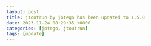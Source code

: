 ```yaml
---
layout: post
title: jtoutrun by jotego has been updated to 1.5.0
date: 2023-11-24 08:29:35 +0000
categories: [jotego, jtoutrun]
tags: [update]
---
```


